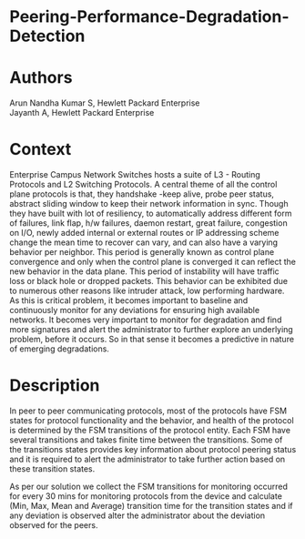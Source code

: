 # Peering-Performance-Degradation-Detection

# Authors

Arun Nandha Kumar S, Hewlett Packard Enterprise <br>
Jayanth A, Hewlett Packard Enterprise

# Context

Enterprise Campus Network Switches hosts a suite of L3 - Routing Protocols and L2 Switching Protocols. A central theme of all the control plane protocols is that, they handshake -keep alive, probe peer status, abstract sliding window to keep their network information in sync. Though they have built with lot of resiliency, to automatically address different form of failures, link flap, h/w failures, daemon restart, great failure, congestion on I/O, newly added internal or external routes or IP addressing scheme change the mean time to recover can vary, and can also have a varying behavior per neighbor. This period is generally known as control plane convergence and only when the control plane is converged it can reflect the new behavior in the data plane. This period of instability will have traffic loss or black hole or dropped packets. This behavior can be exhibited due to numerous other reasons like intruder attack, low performing hardware. As this is critical problem, it becomes important to baseline and continuously monitor for any deviations for ensuring high available networks. It becomes very important to monitor for degradation and find more signatures and alert the administrator to further explore an underlying problem, before it occurs. So in that sense it becomes a predictive in nature of emerging degradations.

# Description

In peer to peer communicating protocols, most of the protocols have FSM states for protocol functionality and the behavior, and health of the protocol is determined by the FSM transitions of the protocol entity. Each FSM have several transitions and takes finite time between the transitions. Some of the transitions states provides key information about protocol peering status and it is required to alert the administrator to take further action based on these transition states. 

As per our solution we collect the FSM transitions for monitoring occurred for every 30 mins for monitoring protocols from the device and calculate (Min, Max, Mean and Average) transition time for the transition states and if any deviation is observed alter the administrator about the deviation observed for the peers.
